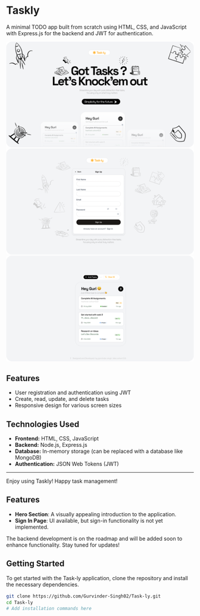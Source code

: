 # Taskly

A minimal TODO app built from scratch using HTML, CSS, and JavaScript with Express.js for the backend and JWT for authentication.

![Hero Section Image](Task-ly.png) 
![Hero Section Image](Task-lyS.png) 
![Hero Section Image](Task-lyH.png) 

## Features

- User registration and authentication using JWT
- Create, read, update, and delete tasks
- Responsive design for various screen sizes

## Technologies Used

- **Frontend:** HTML, CSS, JavaScript
- **Backend:** Node.js, Express.js
- **Database:** In-memory storage (can be replaced with a database like MongoDB)
- **Authentication:** JSON Web Tokens (JWT)

---

Enjoy using Taskly! Happy task management!


<!-- Replace with the actual path to your image -->

## Features

- **Hero Section**: A visually appealing introduction to the application.
- **Sign In Page**: UI available, but sign-in functionality is not yet implemented.

The backend development is on the roadmap and will be added soon to enhance functionality. Stay tuned for updates!

## Getting Started

To get started with the Task-ly application, clone the repository and install the necessary dependencies.

```bash
git clone https://github.com/Gurvinder-Singh02/Task-ly.git
cd Task-ly
# Add installation commands here
```
